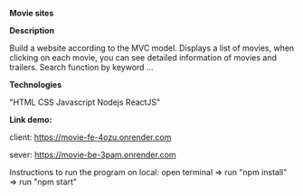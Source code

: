 **Movie sites**

**Description**

Build a website according to the MVC model. Displays a list of movies, when clicking on each movie, you can see detailed information of movies and trailers. Search function by keyword ...

**Technologies**

"HTML
CSS
Javascript
Nodejs
ReactJS"

**Link demo:**

client: https://movie-fe-4ozu.onrender.com

sever: https://movie-be-3pam.onrender.com

Instructions to run the program on local: open terminal => run "npm install" => run "npm start"
